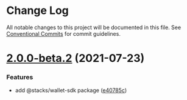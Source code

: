 # Change Log

All notable changes to this project will be documented in this file.
See [Conventional Commits](https://conventionalcommits.org) for commit guidelines.

# [2.0.0-beta.2](https://github.com/blockstack/stacks.js/compare/v2.0.0-beta.1...v2.0.0-beta.2) (2021-07-23)


### Features

* add @stacks/wallet-sdk package ([e40785c](https://github.com/blockstack/stacks.js/commit/e40785c2e70def0b106411b19f78a5b7290081c8))
